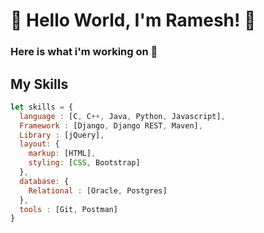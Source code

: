 # 👋 Hello World, I'm Ramesh! 🙏
### Here is what i'm working on 🙂
## My Skills 
```js
let skills = {
  language : [C, C++, Java, Python, Javascript],
  Framework : [Django, Django REST, Maven],
  Library : [jQuery],
  layout: {
    markup: [HTML],
    styling: [CSS, Bootstrap]
  },
  database: {
    Relational : [Oracle, Postgres]
  },
  tools : [Git, Postman]
}
```





<!--
**ramesh-11/ramesh-11** is a ✨ _special_ ✨ repository because its `README.md` (this file) appears on your GitHub profile.

Here are some ideas to get you started:

- 🔭 I’m currently working on ...
- 🌱 I’m currently learning ...
- 👯 I’m looking to collaborate on ...
- 🤔 I’m looking for help with ...
- 💬 Ask me about ...
- 📫 How to reach me: ...
- 😄 Pronouns: ...
- ⚡ Fun fact: ...
-->
